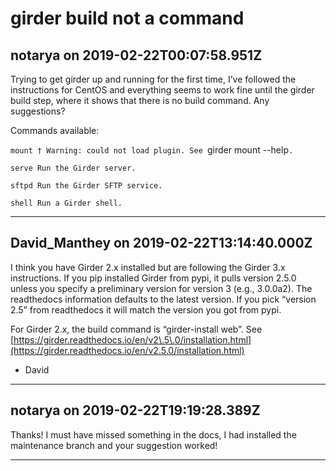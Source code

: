 # girder build not a command

## notarya on 2019-02-22T00:07:58.951Z

Trying to get girder up and running for the first time, I’ve followed the instructions for CentOS and everything seems to work fine until the girder build step, where it shows that there is no build command. Any suggestions?


Commands available:  

`mount † Warning: could not load plugin. See `girder mount --help`.`  

`serve Run the Girder server.`  

`sftpd Run the Girder SFTP service.`  

`shell Run a Girder shell.`


---

## David_Manthey on 2019-02-22T13:14:40.000Z

I think you have Girder 2\.x installed but are following the Girder 3\.x instructions. If you pip installed Girder from pypi, it pulls version 2\.5\.0 unless you specify a preliminary version for version 3 (e.g., 3\.0\.0a2\). The readthedocs information defaults to the latest version. If you pick “version 2\.5” from readthedocs it will match the version you got from pypi.


For Girder 2\.x, the build command is “girder\-install web”. See [https://girder.readthedocs.io/en/v2\.5\.0/installation.html](https://girder.readthedocs.io/en/v2.5.0/installation.html)


* David

---

## notarya on 2019-02-22T19:19:28.389Z

Thanks! I must have missed something in the docs, I had installed the maintenance branch and your suggestion worked!


---

